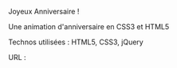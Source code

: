 Joyeux Anniversaire !

Une animation d'anniversaire en CSS3 et HTML5

Technos utilisées : HTML5, CSS3, jQuery

URL :

